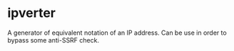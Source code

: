 # ipverter
A generator of equivalent notation of an IP address. Can be use in order to bypass some anti-SSRF check.
